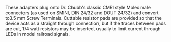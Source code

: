 These adapters plug onto Dr. Chubb's classic CMRI style Molex male connectors (as used on SMINI, DIN 24/32 and DOUT 24/32) and convert to3.5 mm Screw Terminals. 
Cuttable resistor pads are provided so that the device acts as a straight through connection, but if the traces between pads are cut, 1/4 watt resistors may be inserted,
usually to limit current through LEDs in model railroad signals.
